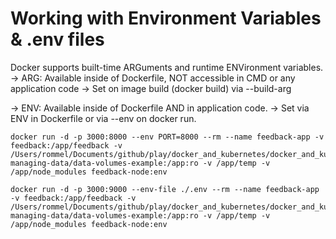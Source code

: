 # Working with Environment Variables & .env files

Docker supports built-time ARGuments and runtime ENVironment variables.
-> ARG: Available inside of Dockerfile, NOT accessible in CMD or any application code
-> Set on image build (docker build) via --build-arg

-> ENV: Available inside of Dockerfile AND in application code.
-> Set via ENV in Dockerfile or via --env on docker run.

```shell
docker run -d -p 3000:8000 --env PORT=8000 --rm --name feedback-app -v feedback:/app/feedback -v /Users/rommel/Documents/github/play/docker_and_kubernetes/docker_and_kubernetes_notes/practical_guide/s03-managing-data/data-volumes-example:/app:ro -v /app/temp -v /app/node_modules feedback-node:env

docker run -d -p 3000:9000 --env-file ./.env --rm --name feedback-app -v feedback:/app/feedback -v /Users/rommel/Documents/github/play/docker_and_kubernetes/docker_and_kubernetes_notes/practical_guide/s03-managing-data/data-volumes-example:/app:ro -v /app/temp -v /app/node_modules feedback-node:env
```
